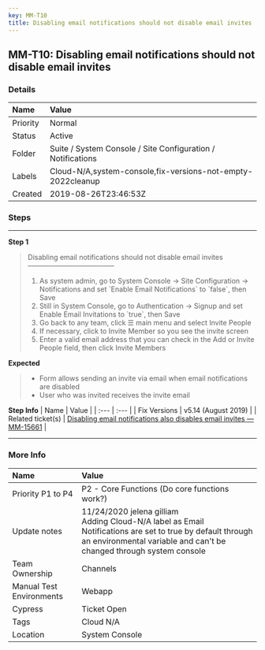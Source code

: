 ```yaml
---
key: MM-T10
title: Disabling email notifications should not disable email invites
---
```


## MM-T10: Disabling email notifications should not disable email invites

### Details

| Name     | Value                                                       |
| :------- | :---------------------------------------------------------- |
| Priority | Normal                                                      |
| Status   | Active                                                      |
| Folder   | Suite / System Console / Site Configuration / Notifications |
| Labels   | Cloud-N/A,system-console,fix-versions-not-empty-2022cleanup |
| Created  | 2019-08-26T23:46:53Z                                        |

### Steps

<hr/>

**Step 1**

> <article>Disabling email notifications should not disable email invites<br>–––––––––––––––––––––––––<ol><li>As system admin, go to System Console → Site Configuration → Notifications and set `Enable Email Notifications` to `false`, then Save</li><li>Still in System Console, go to Authentication → Signup and set Enable Email Invitations to `true`, then Save</li><li>Go back to any team, click ☰ main menu and select Invite People</li><li>If necessary, click to Invite Member so you see the invite screen</li><li>Enter a valid email address that you can check in the Add or Invite People field, then click Invite Members</li></ol></article>

**Expected**

> <article><ul><li>Form allows sending an invite via email when email notifications are disabled</li><li>User who was invited receives the invite email</li></ul></article>

**Step Info**
| Name | Value |
| :--- | :--- |
| Fix Versions | v5.14 (August 2019) |
| Related ticket(s) | <a href="https://mattermost.atlassian.net/browse/MM-15661">Disabling email notifications also disables email invites — MM-15661</a> |

<hr/>

### More Info

| Name                     | Value                                                                                                                                                                               |
| :----------------------- | :---------------------------------------------------------------------------------------------------------------------------------------------------------------------------------- |
| Priority P1 to P4        | P2 - Core Functions (Do core functions work?)                                                                                                                                       |
| Update notes             | 11/24/2020 jelena gilliam<br>Adding Cloud-N/A label as Email Notifications are set to true by default through an environmental variable and can't be changed through system console |
| Team Ownership           | Channels                                                                                                                                                                            |
| Manual Test Environments | Webapp                                                                                                                                                                              |
| Cypress                  | Ticket Open                                                                                                                                                                         |
| Tags                     | Cloud N/A                                                                                                                                                                           |
| Location                 | System Console                                                                                                                                                                      |
